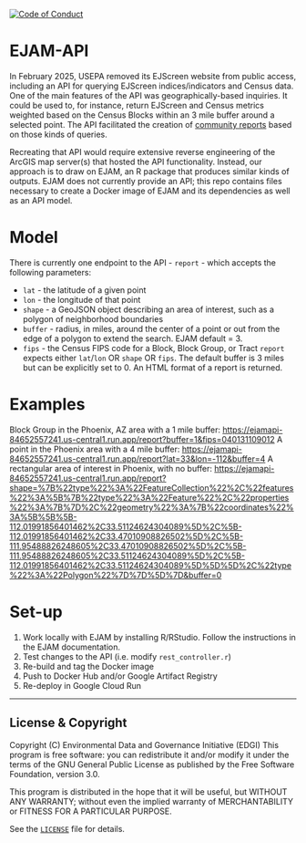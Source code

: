  [![Code of Conduct](https://img.shields.io/badge/%E2%9D%A4-code%20of%20conduct-blue.svg?style=flat)](https://github.com/edgi-govdata-archiving/overview/blob/main/CONDUCT.md)

# EJAM-API
In February 2025, USEPA removed its EJScreen website from public access, including an API for querying EJScreen indices/indicators and Census data. One of the main features of the API was geographically-based inquiries. It could be used to, for instance, return  EJScreen and Census metrics weighted based on the Census Blocks within an 3 mile buffer around a selected point. The API facilitated the creation of [community reports](https://www.sf.gov/sites/default/files/2024-03/EJScreen%20Community%20Report.pdf) based on those kinds of queries. 

Recreating that API would require extensive reverse engineering of the ArcGIS map server(s) that hosted the API functionality. Instead, our approach is to draw on EJAM, an R package that produces similar kinds of outputs. EJAM does not currently provide an API; this repo contains files necessary to create a Docker image of EJAM and its dependencies as well as an API model.

# Model
There is currently one endpoint to the API - `report` - which accepts the following parameters:
- `lat` - the latitude of a given point
- `lon` - the longitude of that point
- `shape` - a GeoJSON object describing an area of interest, such as a polygon of neighborhood boundaries
- `buffer` - radius, in miles, around the center of a point or out from the edge of a polygon to extend the search. EJAM default = 3.
- `fips` - the Census FIPS code for a Block, Block Group, or Tract
`report` expects either `lat`/`lon` OR `shape` OR `fips`. The default buffer is 3 miles but can be explicitly set to 0.
An HTML format of a report is returned.

# Examples
Block Group in the Phoenix, AZ area with a 1 mile buffer: https://ejamapi-84652557241.us-central1.run.app/report?buffer=1&fips=040131109012
A point in the Phoenix area with a 4 mile buffer: https://ejamapi-84652557241.us-central1.run.app/report?lat=33&lon=-112&buffer=4
A rectangular area of interest in Phoenix, with no buffer: https://ejamapi-84652557241.us-central1.run.app/report?shape=%7B%22type%22%3A%22FeatureCollection%22%2C%22features%22%3A%5B%7B%22type%22%3A%22Feature%22%2C%22properties%22%3A%7B%7D%2C%22geometry%22%3A%7B%22coordinates%22%3A%5B%5B%5B-112.01991856401462%2C33.51124624304089%5D%2C%5B-112.01991856401462%2C33.47010908826502%5D%2C%5B-111.95488826248605%2C33.47010908826502%5D%2C%5B-111.95488826248605%2C33.51124624304089%5D%2C%5B-112.01991856401462%2C33.51124624304089%5D%5D%5D%2C%22type%22%3A%22Polygon%22%7D%7D%5D%7D&buffer=0

# Set-up
1. Work locally with EJAM by installing R/RStudio. Follow the instructions in the EJAM documentation.
2. Test changes to the API (i.e. modify `rest_controller.r`)
3. Re-build and tag the Docker image
4. Push to Docker Hub and/or Google Artifact Registry
5. Re-deploy in Google Cloud Run

---

## License & Copyright

Copyright (C) <year> Environmental Data and Governance Initiative (EDGI)
This program is free software: you can redistribute it and/or modify it under the terms of the GNU General Public License as published by the Free Software Foundation, version 3.0.

This program is distributed in the hope that it will be useful, but WITHOUT ANY WARRANTY; without even the implied warranty of MERCHANTABILITY or FITNESS FOR A PARTICULAR PURPOSE.

See the [`LICENSE`](/LICENSE) file for details.
